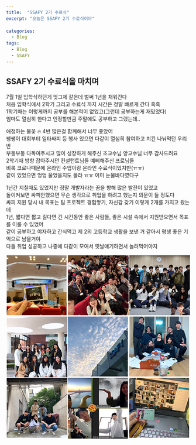 ```yaml
---
title:  "SSAFY 2기 수료식"
excerpt: "오늘은 SSAFY 2기 수료식이야"

categories:
  - Blog
tags:
  - Blog
  - SSAFY
---
```

## SSAFY 2기 수료식을 마치며  
7월 1일 입학식하던게 엊그제 같은데 벌써 1년을 채워간다  
처음 입학식에서 2학기 그리고 수료식 까지 시간은 정말 빠르게 간다 흑흑  
1학기때는 이렇게까지 공부를 해본적이 없었고(그런데 공부하는게 재밌었다)  
엄마도 열심히 한다고 인정할만큼 주말에도 공부하고 그랬는데..  


애정하는 불꽃 🔥 4반 많은걸 함께해서 너무 좋았어  
쌩쌩이 대회부터 일타싸피 등 행사 있으면 다같이 열심히 참여하고 치킨 나눠먹던 우리반  
부둥부둥 다독여주시고 많이 성장하게 해주신 조교수님 양교수님 너무 감사드려요  
2학기때 방향 잡아주시던 컨설턴트님들 예뻐해주신 프로님들  
비록 코로나때문에 온라인 수업이랑 온라인 수료식이었지만(ㅠㅠ)  
같이 있었으면 엉엉 울었을지도 몰라 ㅠㅠ 이미 눈물바다였다구  


1년간 지칠때도 있었지만 정말 개발자라는 꿈을 향해 많은 발전이 있었고  
돌이켜보면 싸피안했으면 무슨 생각으로 취업을 하려고 했는지 의문이 들 정도다  
싸피 지원 당시 내 목표는 팀 프로젝트 경험쌓기, 자신감 갖기 이렇게 2개를 가지고 왔는데  
1년, 짧다면 짧고 길다면 긴 시간동안 좋은 사람들, 좋은 시설 속에서 지원받으면서 목표를 이룰 수 있었어  
같이 공부하고 야자하고 간식먹고 제 2의 고등학교 생활을 보낸 거 같아서 평생 좋은 기억으로 남을거야  
다들 취업 성공하고 나중에 다같이 모여서 옛날얘기하면서 놀려먹어야지  


![image1](/assets/images/post/200624-1.jpg)  